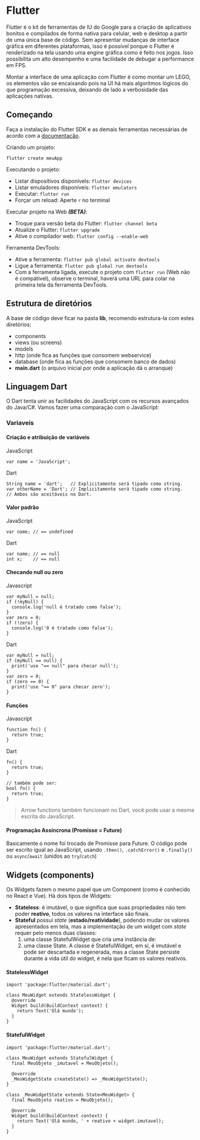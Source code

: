 # Flutter

Flutter é o kit de ferramentas de IU do Google para a criação de aplicativos bonitos e compilados de forma nativa para celular, web e desktop a partir de uma única base de código. Sem apresentar mudanças de interface gráfica em diferentes plataformas, isso é possível porque o Flutter é renderizado na tela usando uma engine gráfica como é feito nos jogos. Isso possibilita um alto desempenho e uma facilidade de debugar a performance em FPS.

Montar a interface de uma aplicação com Flutter é como montar um LEGO, os elementos vão se encaixando pois na UI há mais algoritmos lógicos do que programação excessiva, deixando de lado a verbosidade das aplicações nativas.

## Começando

Faça a instalação do Flutter SDK e as demais ferramentas necessárias de acordo com a [documentação](https://flutter.dev/docs/get-started/install).

Criando um projeto: 

`flutter create meuApp`

Executando o projeto: 
- Listar dispositivos disponívels: `flutter devices`
- Listar emuladores disponíveis: `flutter emulators`
- Executar: `flutter run`
- Forçar um reload: Aperte `r` no terminal

Executar projeto na Web ***(BETA)***:
- Troque para versão beta do Flutter: `flutter channel beta`
- Atualize o Flutter: `flutter upgrade`
- Ative o compilador web: `flutter config --enable-web`

Ferramenta DevTools:

- Ative a ferramenta: `flutter pub global activate devtools`
- Ligue a ferramenta: `flutter pub global run devtools`
- Com a ferramenta ligada, execute o projeto com `flutter run` (Web não é compátivel), observe o terminal, haverá uma URL para colar na primeira tela da ferramenta DevTools.

## Estrutura de diretórios

A base de código deve ficar na pasta **lib**, recomendo estrutura-la com estes diretórios:
- components
- views (ou screens)
- models
- http (onde fica as funções que consomem webservice)
- database (onde fica as funções que consomem banco de dados)
- **main.dart** (o arquivo inicial por onde a aplicação dá o arranque)

## Linguagem Dart

O Dart tenta unir as facilidades do JavaScript com os recursos avançados do Java/C#. Vamos fazer uma comparação com o JavaScript:

### Variaveis

#### Criação e atribuição de variáveis 

JavaScript
```
var name = 'JavaScript';
```

Dart
```
String name = 'dart';   // Explicitamente será tipado como string.
var otherName = 'Dart'; // Implicitamente será tipado como string.
// Ambos são aceitáveis ​​no Dart.
```

#### Valor padrão

JavaScript
```
var name; // == undefined
```

Dart
```
var name; // == null
int x;    // == null
```

#### Checando null ou zero

Javascript
```
var myNull = null;
if (!myNull) {
  console.log('null é tratado como false');
}
var zero = 0;
if (!zero) {
  console.log('0 é tratado como false');
}
```

Dart
```
var myNull = null;
if (myNull == null) {
  print('use "== null" para checar null');
}
var zero = 0;
if (zero == 0) {
  print('use "== 0" para checar zero');
}
```

#### Funções

Javascript
```
function fn() {
  return true;
}
```

Dart
```
fn() {
  return true;
}

// também pode ser:
bool fn() {
  return true;
}
```

> Arrow functions também funcionam no Dart, você pode usar a mesma escrita do JavaScript.

#### Programação Assíncrona (Promisse = Future)

Basicamente o nome foi trocado de Promisse para Future. O código pode ser escrito igual ao JavaScript, usando `.then()`, `.catchError()` e `.finally()` ou `async`/`await` (unidos ao `try`/`catch`)

## Widgets (components)

Os Widgets fazem o mesmo papel que um Component (como é conhecido no React e Vue).
Há dois tipos de Widgets:
- **Stateless**: é imutável, o que significa que suas propriedades não tem poder **reativo**, todos os valores na interface são finais.
- **Stateful** possui *state* (**estado/reatividade**), podendo mudar os valores apresentados em tela, mas a implementação de um widget com *state* requer pelo menos duas classes:
  1) uma classe StatefulWidget que cria uma instância de:
  2) uma classe State. A classe é StatefulWidget, em si, é imutável e pode ser descartada e regenerada, mas a classe State persiste durante a vida útil do widget, é nela que ficam os valores reativos.

#### StatelessWidget
```
import 'package:flutter/material.dart';

class MeuWidget extends StatelessWidget {
  @override
  Widget build(BuildContext context) {
    return Text('Olá mundo');
  }
}
```

#### StatefulWidget
```
import 'package:flutter/material.dart';

class MeuWidget extends StatefulWidget {
  final MeuObjeto _imutavel = MeuObjeto();

  @override
  _MeuWidgetState createState() => _MeuWidgetState();
}

class _MeuWidgetState extends State<MeuWidget> {
  final MeuObjeto reativo = MeuObjeto();

  @override
  Widget build(BuildContext context) {
    return Text('Olá mundo, ' + reativo + widget.imutavel);
  }
}
```
